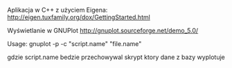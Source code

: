 Aplikacja w C++ z użyciem Eigena:
http://eigen.tuxfamily.org/dox/GettingStarted.html

Wyświetlanie w GNUPlot
http://gnuplot.sourceforge.net/demo_5.0/

Usage:
gnuplot -p -c "script.name" "file.name"

gdzie script.name bedzie przechowywal skrypt ktory dane z bazy wyplotuje


